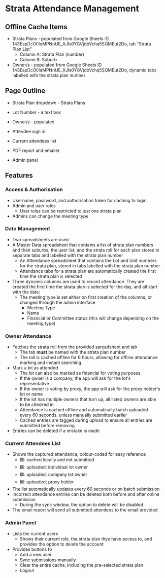 # Strata Attendance Management
## Offline Cache Items
- Strata Plans - populated from Google Sheets ID 143EspDcO0leMPNnUE_XJIs0YGVjdbVchq5SQMEut2Do, tab "Strata Plan List"
  - Column A: Strata Plan (number)
  - Column B: Suburb 
- Owner/s - populated from Google Sheets ID 143EspDcO0leMPNnUE_XJIs0YGVjdbVchq5SQMEut2Do, dynamic tabs labelled with the strata plan number 
  
## Page Outline
- Strata Plan dropdown -  Strata Plans
  
- Lot Number - a text box
- Owner/s - populated 
- Attendee sign in
- Current attendees list
- PDF report and emailer
- Admin panel

## Features
### Access & Authorisation
- Username, password, and authorisation token for caching to login
- Admin and user roles
	- User roles can be restricted to just one strata plan
 - Admins can change the meeting type

### Data Management
- Two spreadsheets are used
 - A Master Data spreadsheet that contains a list of strata plan numbers and their suburbs, the user list, and the strata roll for each plan stored in separate tabs and labelled with the strata plan number
	- An Attendance spreadsheet that contains the Lot and Unit numbers for the strata plan, stored in tabs labelled with the strata plan number
	- Attendance tabs for a strata plan are automatically created the first time the strata plan is selected
 - Three dynamic columns are used to record attendance. They are created the first time the strata plan is selected for the day, and all start with the date:
	- The meeting type is set either on first creation of the columns, or changed through the admin interface
		- Meeting Type
		- Name
		- Financial or Committee status (this will change depending on the meeting type)

### Owner Attendance
- Fetches the strata roll from the provided spreadsheet and tab
	- The tab **must** be named with the strata plan number
	- The roll is cached offline for 6 hours, allowing for offline attendance marking and instant searching
- Mark a lot as attended
	- The lot can also be marked as financial for voting purposes
	- If the owner is a company, the app will ask for the lot's representative
	- If the owner is voting by proxy, the app will ask for the proxy holder's lot or name
	- If the lot has multiple owners that turn up, all listed owners are able to be checked in
	- Attendance is cached offline and automatically batch uploaded every 60 seconds, unless manually submitted earlier
	- Cached entries are tagged during upload to ensure all entries are submitted before removing
- Entries can be deleted if a mistake is made

### Current Attendees List
- Shows the captured attendance, colour-coded for easy reference
	- 🟥: cached locally and not submitted
	- 🟩: uploaded; individual lot owner
	- 🟪: uploaded; company lot owner
	- 🟦: uploaded; proxy holder
- The list automatically updates every 60 seconds or on batch submission
- Incorrect attendance entries can be deleted both before and after online submission
	- During the sync window, the option to delete will be disabled
- The email report will send all submitted attendees to the email provided

### Admin Panel
- Lists the current users
	- Shows their current role, the strata plan thye have access to, and provides the option to delete the account
- Provides buttons to
	- Add a new user
  	- Sync submissions manually
  	- Clear the entire cache, including the pre-selected strata plan
  	- Logout

